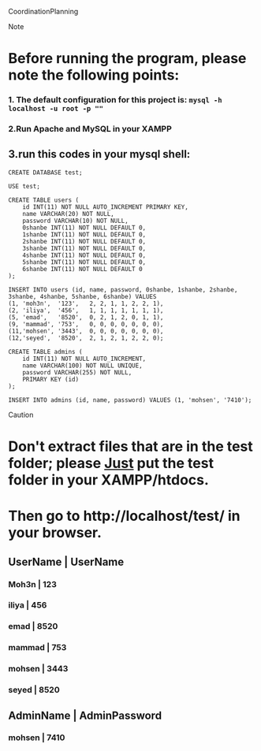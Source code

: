 CoordinationPlanning

> [!NOTE]
> # Before running the program, please note the following points:

### 1. The default configuration for this project is: ```mysql -h localhost -u root -p ""```

### 2.Run Apache and MySQL in your XAMPP

## 3.run this codes in your mysql shell:

```
CREATE DATABASE test;
```

```
USE test;
```

```
CREATE TABLE users (
    id INT(11) NOT NULL AUTO_INCREMENT PRIMARY KEY,
    name VARCHAR(20) NOT NULL,
    password VARCHAR(10) NOT NULL,
    0shanbe INT(11) NOT NULL DEFAULT 0,
    1shanbe INT(11) NOT NULL DEFAULT 0,
    2shanbe INT(11) NOT NULL DEFAULT 0,
    3shanbe INT(11) NOT NULL DEFAULT 0,
    4shanbe INT(11) NOT NULL DEFAULT 0,
    5shanbe INT(11) NOT NULL DEFAULT 0,
    6shanbe INT(11) NOT NULL DEFAULT 0
);
```

```
INSERT INTO users (id, name, password, 0shanbe, 1shanbe, 2shanbe, 3shanbe, 4shanbe, 5shanbe, 6shanbe) VALUES
(1, 'moh3n',  '123',   2, 2, 1, 1, 2, 2, 1),
(2, 'iliya',  '456',   1, 1, 1, 1, 1, 1, 1),
(5, 'emad',   '8520',  0, 2, 1, 2, 0, 1, 1),
(9, 'mammad', '753',   0, 0, 0, 0, 0, 0, 0),
(11,'mohsen', '3443',  0, 0, 0, 0, 0, 0, 0),
(12,'seyed',  '8520',  2, 1, 2, 1, 2, 2, 0);
```

```
CREATE TABLE admins (
    id INT(11) NOT NULL AUTO_INCREMENT,
    name VARCHAR(100) NOT NULL UNIQUE,
    password VARCHAR(255) NOT NULL,
    PRIMARY KEY (id)
);
```

```
INSERT INTO admins (id, name, password) VALUES (1, 'mohsen', '7410');
```

> [!CAUTION]
> # Don't extract files that are in the test folder; please 	<ins>Just</ins> put the test folder in your XAMPP/htdocs.
> # Then go to http://localhost/test/ in your browser.

## UserName | UserName
### Moh3n | 123
### iliya | 456
### emad | 8520
### mammad | 753
### mohsen | 3443
### seyed | 8520

## AdminName | AdminPassword
### mohsen | 7410 
